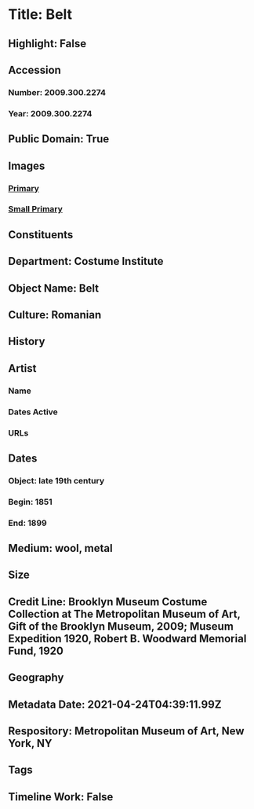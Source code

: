 # Title: Belt
## Highlight: False
## Accession
### Number: 2009.300.2274
### Year: 2009.300.2274
## Public Domain: True
## Images
### [Primary](https://images.metmuseum.org/CRDImages/ci/original/20.724_CP4.jpg)
### [Small Primary](https://images.metmuseum.org/CRDImages/ci/web-large/20.724_CP4.jpg)
## Constituents
## Department: Costume Institute
## Object Name: Belt
## Culture: Romanian
## History
## Artist
### Name
### Dates Active
### URLs
## Dates
### Object: late 19th century
### Begin: 1851
### End: 1899
## Medium: wool, metal
## Size
## Credit Line: Brooklyn Museum Costume Collection at The Metropolitan Museum of Art, Gift of the Brooklyn Museum, 2009; Museum Expedition 1920, Robert B. Woodward Memorial Fund, 1920
## Geography
## Metadata Date: 2021-04-24T04:39:11.99Z
## Respository: Metropolitan Museum of Art, New York, NY
## Tags
## Timeline Work: False